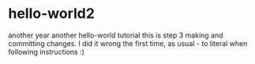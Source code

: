 # hello-world2
another year another hello-world tutorial
this is step 3 making and committing changes. I did it wrong the first time, as usual - to literal when following instructions :)
